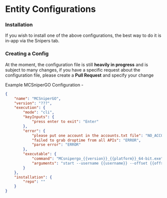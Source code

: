 # Entity Configurations

### Installation

If you wish to install one of the above configurations, the best way to do it is in-app via the Snipers tab.

### Creating a Config

At the moment, the configuration file is still **heavily in progress** and is subject to many changes, if you have a specific request about the configuration file, please create a **Pull Request** and specify your change


Example MCSniperGO Configuration -
```json
{
    "name": "MCSniperGO",
    "version": "???",
    "execution": {
        "mode": "cli",
        "keyInputs": {
            "press enter to exit": "Enter"
        },
        "error": {
            "please put one account in the accounts.txt file": "NO_ACCOUNTS",
            "failed to grab droptime from all APIs": "ERROR",
            "parse error": "ERROR"
        },
        "executable": {
            "command": "MCsnipergo_{{version}}_{{platform}}_64-bit.exe",
            "arguments": "start --username {{username}} --offset {{offset}}"
        }
    },
    "installation": {
        "repo": ""
    }
}
```
